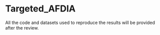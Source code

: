 # Targeted_AFDIA

All the code and datasets used to reproduce the results will be provided after the review.
